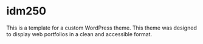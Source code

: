 # idm250
This is a template for a custom WordPress theme. This theme was designed to display web portfolios in a clean and accessible format.
